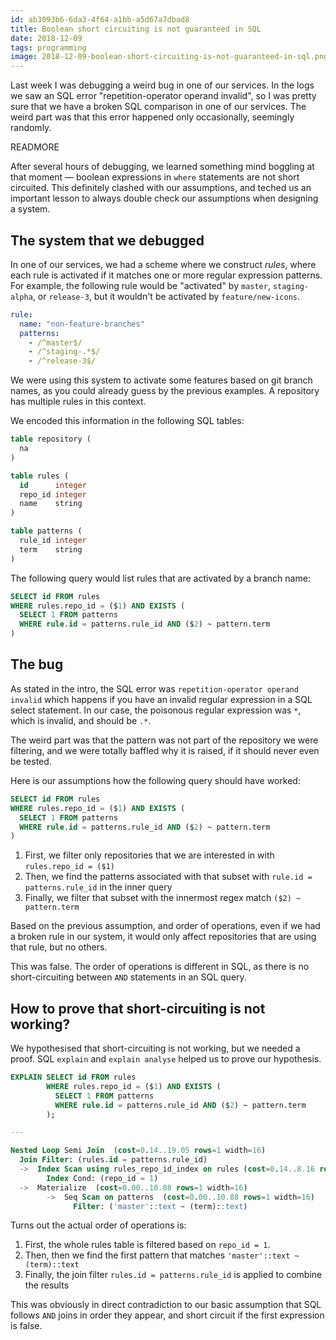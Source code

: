 ```yaml
---
id: ab3093b6-6da3-4f64-a1bb-a5d67a7dbad8
title: Boolean short circuiting is not guaranteed in SQL
date: 2018-12-09
tags: programming
image: 2018-12-09-boolean-short-circuiting-is-not-guaranteed-in-sql.png
---
```


Last week I was debugging a weird bug in one of our services. In the logs we
saw an SQL error "repetition-operator operand invalid", so I was pretty sure
that we have a broken SQL comparison in one of our services. The weird part
was that this error happened only occasionally, seemingly randomly.

READMORE

After several hours of debugging, we learned something mind boggling at that
moment &mdash; boolean expressions in `where` statements are not short
circuited. This definitely clashed with our assumptions, and teched us an
important lesson to always double check our assumptions when designing a
system.

## The system that we debugged

In one of our services, we had a scheme where we construct *rules*, where each
rule is activated if it matches one or more regular expression patterns. For
example, the following rule would be "activated" by `master`, `staging-alpha`,
or `release-3`, but it wouldn't be activated by `feature/new-icons`.

``` yaml
rule:
  name: "non-feature-branches"
  patterns:
    - /^master$/
    - /^staging-.*$/
    - /^release-3$/
```

We were using this system to activate some features based on git branch names,
as you could already guess by the previous examples. A repository has multiple
rules in this context.

We encoded this information in the following SQL tables:

``` sql
table repository (
  na
)

table rules (
  id      integer
  repo_id integer
  name    string
)

table patterns (
  rule_id integer
  term    string
)
```

The following query would list rules that are activated by a branch name:

``` sql
SELECT id FROM rules
WHERE rules.repo_id = ($1) AND EXISTS (
  SELECT 1 FROM patterns
  WHERE rule.id = patterns.rule_id AND ($2) ~ pattern.term
)
```

## The bug

As stated in the intro, the SQL error was `repetition-operator operand invalid`
which happens if you have an invalid regular expression in a SQL select
statement. In our case, the poisonous regular expression was `*`, which is
invalid, and should be `.*`.

The weird part was that the pattern was not part of the repository we were
filtering, and we were totally baffled why it is raised, if it should never
even be tested.

Here is our assumptions how the following query should have worked:

``` sql
SELECT id FROM rules
WHERE rules.repo_id = ($1) AND EXISTS (
  SELECT 1 FROM patterns
  WHERE rule.id = patterns.rule_id AND ($2) ~ pattern.term
)
```

1. First, we filter only repositories that we are interested in with `rules.repo_id = ($1)`
2. Then, we find the patterns associated with that subset with `rule.id = patterns.rule_id` in the inner query
3. Finally, we filter that subset with the innermost regex match `($2) ~ pattern.term`

Based on the previous assumption, and order of operations, even if we had a
broken rule in our system, it would only affect repositories that are using that
rule, but no others.

This was false. The order of operations is different in SQL, as there is no
short-circuiting between `AND` statements in an SQL query.

## How to prove that short-circuiting is not working?

We hypothesised that short-circuiting is not working, but we needed a proof.
SQL `explain` and `explain analyse` helped us to prove our hypothesis.

``` sql
EXPLAIN SELECT id FROM rules
        WHERE rules.repo_id = ($1) AND EXISTS (
          SELECT 1 FROM patterns
          WHERE rule.id = patterns.rule_id AND ($2) ~ pattern.term
        );

---

Nested Loop Semi Join  (cost=0.14..19.05 rows=1 width=16)
  Join Filter: (rules.id = patterns.rule_id)
  ->  Index Scan using rules_repo_id_index on rules (cost=0.14..8.16 rows=1 width=16)
        Index Cond: (repo_id = 1)
  ->  Materialize  (cost=0.00..10.88 rows=1 width=16)
        ->  Seq Scan on patterns  (cost=0.00..10.88 rows=1 width=16)
              Filter: ('master'::text ~ (term)::text)
```

Turns out the actual order of operations is:

1. First, the whole rules table is filtered based on `repo_id = 1`.
2. Then, then we find the first pattern that matches `'master'::text ~ (term)::text`
3. Finally, the join filter `rules.id = patterns.rule_id` is applied to combine the results

This was obviously in direct contradiction to our basic assumption that SQL
follows `AND` joins in order they appear, and short circuit if the first
expression is false.
